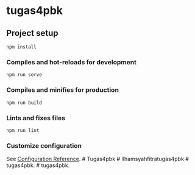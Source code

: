 # tugas4pbk

## Project setup
```
npm install
```

### Compiles and hot-reloads for development
```
npm run serve
```

### Compiles and minifies for production
```
npm run build
```

### Lints and fixes files
```
npm run lint
```

### Customize configuration
See [Configuration Reference](https://cli.vuejs.org/config/).
#   T u g a s 4 p b k  
 #   I l h a m s y a h f i t r a t u g a s 4 p b k  
 #   t u g a s 4 p b k .  
 # tugas4pbk.
